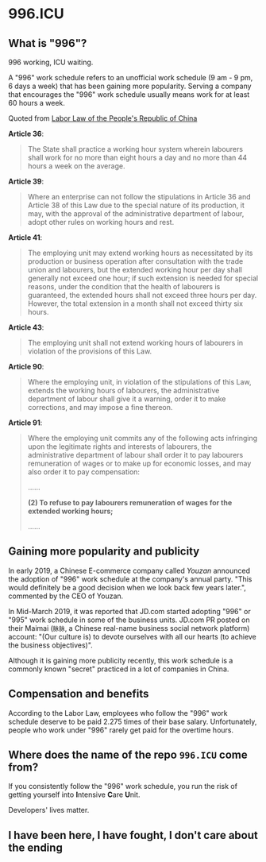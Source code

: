 996.ICU
===

## What is "996"?
996 working, ICU waiting.

A "996" work schedule refers to an unofficial work schedule (9 am - 9 pm, 6 days a week) that has been gaining more popularity. 
Serving a company that encourages the "996" work schedule usually means work for at least 60 hours a week.

Quoted from [Labor Law of the People's Republic of China](http://english.gov.cn/archive/laws_regulations/2014/08/23/content_281474983042473.htm)

**Article 36**:  
> The State shall practice a working hour system wherein labourers shall work for no more than eight hours a day and no more than 44 hours a week on the average.  

**Article 39**:  
> Where an enterprise can not follow the stipulations in Article 36 and Article 38 of this Law due to the special nature of its production, it may, with the approval of the administrative department of labour, adopt other rules on working hours and rest.  

**Article 41**:  
> The employing unit may extend working hours as necessitated by its production or business operation after consultation with the trade union and labourers, but the extended working hour per day shall generally not exceed one hour; if such extension is needed for special reasons, under the condition that the health of labourers is guaranteed, the extended hours shall not exceed three hours per day. However, the total extension in a month shall not exceed thirty six hours.  

**Article 43**:  
> The employing unit shall not extend working hours of labourers in violation of the provisions of this Law.

**Article 90**:  
> Where the employing unit, in violation of the stipulations of this Law, extends the working hours of labourers, the administrative department of labour shall give it a warning, order it to make corrections, and may impose a fine thereon.  

**Article 91**:  
> Where the employing unit commits any of the following acts infringing upon the legitimate rights and interests of labourers, the administrative department of labour shall order it to pay labourers remuneration of wages or to make up for economic losses, and may also order it to pay compensation:
>
> ……
>
> __(2) To refuse to pay labourers remuneration of wages for the extended working hours;__
>
> ……


## Gaining more popularity and publicity

In early 2019, a Chinese E-commerce company called _Youzan_ announced the adoption of "996" work schedule at the company's annual party. "This would definitely be a good decision when we look back few years later.", commented by the CEO of Youzan.

In Mid-March 2019, it was reported that JD.com started adopting "996" or "995" work schedule in some of the business units. JD.com PR posted on their Maimai (`脉脉`, a Chinese real-name business social network platform) account: "(Our culture is) to devote ourselves with all our hearts (to achieve the business objectives)".

Although it is gaining more publicity recently, this work schedule is a commonly known "secret" practiced in a lot of companies in China.
## Compensation and benefits

According to the Labor Law, employees who follow the "996" work schedule deserve to be paid 2.275 times of their base salary. Unfortunately, people who work under "996" rarely get paid for the overtime hours.

## Where does the name of the repo `996.ICU` come from?

If you consistently follow the "996" work schedule, you run the risk of getting yourself into **I**ntensive **C**are **U**nit. 

Developers' lives matter.
## I have been here, I have fought, I don't care about the ending
